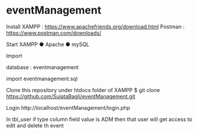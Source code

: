 # eventManagement

Install
XAMPP : https://www.apachefriends.org/download.html Postman : https://www.postman.com/downloads/

Start XAMPP
● Apache ● mySQL

Import

database : eventmanagement

import eventmanagement.sql 

Clone this repository under htdocs folder of XAMPP
$ git clone https://github.com/SujataBagli/eventManagement.git

Login
http://localhost/eventManagement/login.php

In tbl_user if type column field value is ADM then that user will get access to edit and delete th event
